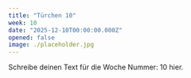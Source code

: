 ```yaml
---
title: "Türchen 10"
week: 10
date: "2025-12-10T00:00:00.000Z"
opened: false
image: ./placeholder.jpg
---
```


Schreibe deinen Text für die Woche Nummer: 10 hier.
